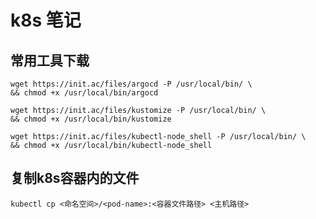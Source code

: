 # k8s 笔记

 ## 常用工具下载

```shell
wget https://init.ac/files/argocd -P /usr/local/bin/ \
&& chmod +x /usr/local/bin/argocd

wget https://init.ac/files/kustomize -P /usr/local/bin/ \
&& chmod +x /usr/local/bin/kustomize

wget https://init.ac/files/kubectl-node_shell -P /usr/local/bin/ \
&& chmod +x /usr/local/bin/kubectl-node_shell
```

## 复制k8s容器内的文件

```shell
kubectl cp <命名空间>/<pod-name>:<容器文件路径> <主机路径>
```